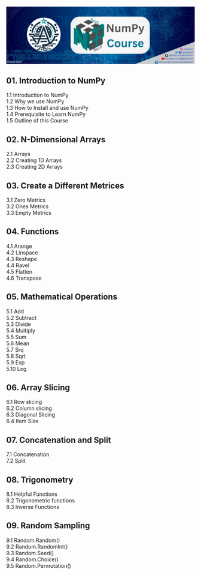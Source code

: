 ![cover](cover.png)
## 01. Introduction to NumPy
1.1 Introduction to NumPy</br>
1.2 Why we use NumPy </br>
1.3 How to Install and use NumPy </br>
1.4 Prerequisite to Learn NumPy </br>
1.5 Outline of this Course </br>

## 02. N-Dimensional Arrays
2.1 Arrays </br>
2.2 Creating 1D Arrays </br>
2.3 Creating 2D Arrays </br>

## 03. Create a Different Metrices
3.1 Zero Metrics </br>
3.2 Ones Metrics </br>
3.3 Empty Metrics </br>

## 04. Functions
4.1 Arange </br>
4.2 Linspace </br>
4.3 Reshape </br>
4.4 Ravel </br>
4.5 Flatten </br>
4.6 Transpose </br>

## 05. Mathematical Operations
5.1 Add </br>
5.2 Subtract </br>
5.3 Divide </br>
5.4 Multiply </br>
5.5 Sum </br>
5.6 Mean </br>
5.7 Srq </br>
5.8 Sqrt </br>
5.9 Exp </br>
5.10 Log </br>

## 06. Array Slicing
6.1 Row slicing </br>
6.2 Column slicing </br>
6.3 Diagonal Slicing </br>
6.4 Item Size </br>

## 07. Concatenation and Split
7.1 Concatenation </br>
7.2 Split </br>

## 08. Trigonometry
8.1 Helpful Functions </br>
8.2 Trigonometric functions </br>
8.3 Inverse Functions </br>

## 09. Random Sampling
9.1 Random.Random() </br>
9.2 Random.RandomInt() </br>
9.3 Random.Seed() </br>
9.4 Random.Choice() </br>
9.5 Random.Permutation() </br>
